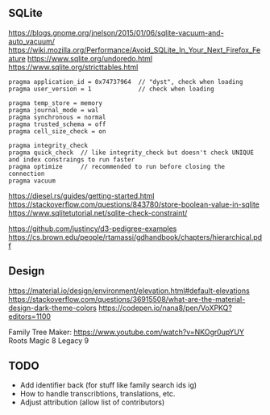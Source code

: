 ## SQLite

https://blogs.gnome.org/jnelson/2015/01/06/sqlite-vacuum-and-auto_vacuum/
https://wiki.mozilla.org/Performance/Avoid_SQLite_In_Your_Next_Firefox_Feature
https://www.sqlite.org/undoredo.html
https://www.sqlite.org/stricttables.html

```
pragma application_id = 0x74737964  // "dyst", check when loading
pragma user_version = 1             // check when loading

pragma temp_store = memory
pragma journal_mode = wal
pragma synchronous = normal
pragma trusted_schema = off
pragma cell_size_check = on

pragma integrity_check
pragma quick_check  // like integrity_check but doesn't check UNIQUE and index constraings to run faster
pragma optimize     // recommended to run before closing the connection
pragma vacuum
```

https://diesel.rs/guides/getting-started.html
https://stackoverflow.com/questions/843780/store-boolean-value-in-sqlite
https://www.sqlitetutorial.net/sqlite-check-constraint/

https://github.com/justincy/d3-pedigree-examples
https://cs.brown.edu/people/rtamassi/gdhandbook/chapters/hierarchical.pdf

## Design

https://material.io/design/environment/elevation.html#default-elevations
https://stackoverflow.com/questions/36915508/what-are-the-material-design-dark-theme-colors
https://codepen.io/nana8/pen/VoXPKQ?editors=1100

Family Tree Maker: https://www.youtube.com/watch?v=NKOgr0upYUY
Roots Magic 8
Legacy 9

## TODO

- Add identifier back (for stuff like family search ids ig)
- How to handle transcribtions, translations, etc.
- Adjust attribution (allow list of contributors)
